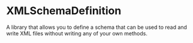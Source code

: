 # XMLSchemaDefinition
A library that allows you to define a schema that can be used to read and write XML files without writing any of your own methods.
